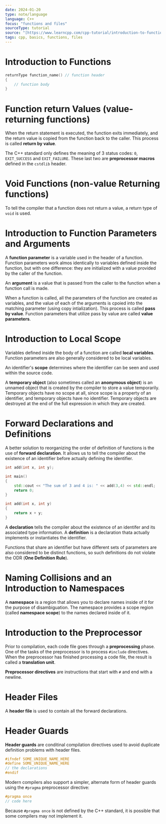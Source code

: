 ```yaml
---
date: 2024-01-20
type: note/language
language: C++
focus: "functions and files"
sourceType: tutorial
source: "[https://www.learncpp.com/cpp-tutorial/introduction-to-functions/](https://www.learncpp.com/cpp-tutorial/introduction-to-functions/)"
tags: cpp, basics, functions, files
---
```


# Introduction to Functions

```cpp
returnType function_name() // function header
{
    // function body
}
```

# Function return Values (value-returning functions)

When the return statement is executed, the function exits immediately, and the return value is copied from the function back to the caller. This process is called **return by value**.

The C++ standard only defines the meaning of 3 status codes: `0`, `EXIT_SUCCESS` and `EXIT_FAILURE`. These last two are **preprocessor macros** defined in the `cstdlib` header.

# Void Functions (non-value Returning functions)

To tell the compiler that a function does not return a value, a return type of `void` is used.

# Introduction to Function Parameters and Arguments

A **function parameter** is a variable used in the header of a function. Function parameters work almos identically to variables defined inside the function, but with one difference: they are initialized with a value provided by the caller of the function.

An **argument** is a value that is passed from the caller to the function when a function call is made.

When a function is called, all the parameters of the function are created as variables, and the value of each of the arguments is cpoied into the matching parameter (using copy intialization). This process is called **pass by value**. Function parameters that utilize pass by value are called **value parameters**. 

# Introduction to Local Scope

Variables defined inside the body of a function are called **local variables**. Function parameters are also generally considered to be local variables.

An identifier's **scope** determines where the identifier can be seen and used within the source code. 

A **temporary object** (also sometimes called an **anonymous object**) is an unnamed object that is created by the compiler to store a value temporarily. Temporary objects have no scope at all, since scope is a property of an identifier, and temporary objects have no identifier. Temporary objects are destroyed at the end of the full expression in which they are created. 

# Forward Declarations and Definitions

A better solution to reorganizing the order of definition of functions is the use of **forward declaration**. It allows us to tell the compiler about the existence of an identifier before actually defining the identifier.

```cpp
int add(int x, int y); 

int main()
{
    std::cout << "The sum of 3 and 4 is: " << add(3,4) << std::endl;
    return 0;
}

int add(int x, int y)
{
    return x + y;
}
```

A **declaration** tells the compiler about the existence of an identifer and its associated type information. A **definition** is a declaration thata actually implements or instantiates the identifier.

Functions that share an identifier but have different sets of parameters are also considered to be distinct functions, so such definitions do not violate the ODR (**One Definition Rule**).

# Naming Collisions and an Introduction to Namespaces

A **namespace** is a region that allows you to declare names inside of it for the purpose of disambiguation. The namespace provides a scope region (called **namespace scope**) to the names declared inside of it. 

# Introduction to the Preprocessor

Prior to compilation, each code file goes through a **preprocessing** phase. One of the tasks of the preprocessor is to process `#include` directives. When the preprocessor has finished processing a code file, the result is called a **translation unit**. 

**Preprocessor directives** are instructions that start with `#` and end with a newline. 

# Header Files

A **header file** is used to contain all the forward declarations.

# Header Guards

**Header guards** are conditinal compilation directives used to avoid duplicate definition problems with header files. 

```cpp
#ifndef SOME_UNIQUE_NAME_HERE
#define SOME_UNIQUE_NAME_HERE
// the declarations
#endif
```

Modern compilers also support a simpler, alternate form of header guards using the `#pragma` preprocessor directive:

```cpp
#pragma once
// code here
```

Because `#pragma once` is not defined by the C++ standard, it is possible that some compilers may not implement it. 